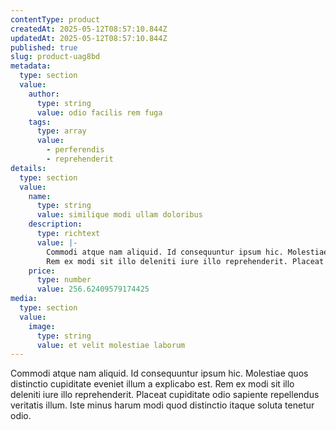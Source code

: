 ```yaml
---
contentType: product
createdAt: 2025-05-12T08:57:10.844Z
updatedAt: 2025-05-12T08:57:10.844Z
published: true
slug: product-uag8bd
metadata:
  type: section
  value:
    author:
      type: string
      value: odio facilis rem fuga
    tags:
      type: array
      value:
        - perferendis
        - reprehenderit
details:
  type: section
  value:
    name:
      type: string
      value: similique modi ullam doloribus
    description:
      type: richtext
      value: |-
        Commodi atque nam aliquid. Id consequuntur ipsum hic. Molestiae quos distinctio cupiditate eveniet illum a explicabo est.
        Rem ex modi sit illo deleniti iure illo reprehenderit. Placeat cupiditate odio sapiente repellendus veritatis illum. Iste minus harum modi quod distinctio itaque soluta tenetur odio.
    price:
      type: number
      value: 256.62409579174425
media:
  type: section
  value:
    image:
      type: string
      value: et velit molestiae laborum
---
```


Commodi atque nam aliquid. Id consequuntur ipsum hic. Molestiae quos distinctio cupiditate eveniet illum a explicabo est.
Rem ex modi sit illo deleniti iure illo reprehenderit. Placeat cupiditate odio sapiente repellendus veritatis illum. Iste minus harum modi quod distinctio itaque soluta tenetur odio.